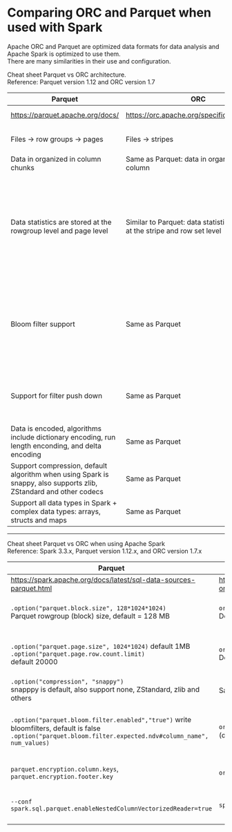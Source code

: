 # Comparing ORC and Parquet when used with Spark
Apache ORC and Parquet are optimized data formats for data analysis and Apache Spark is optimized to use them.  
There are many similarities in their use and configuration.
  
Cheat sheet Parquet vs ORC architecture.  
Reference: Parquet version 1.12 and ORC version 1.7

| Parquet                                                                                                                | ORC                                                                           | Comment                                                                                                                |
|------------------------------------------------------------------------------------------------------------------------|-------------------------------------------------------------------------------|------------------------------------------------------------------------------------------------------------------------|
| https://parquet.apache.org/docs/                                                                                       | https://orc.apache.org/specification/ORCv1/                                   | Reference Links                                                                                                        |
| Files -> row groups -> pages<br/>                                                                                      | Files -> stripes                                                              | Key data layout structures                                                                                             |
| Data in organized in column chunks                                                                                     | Same as Parquet: data in organized by column                                  | Columnar data formats                                                                                                  |
| Data statistics are stored at the rowgroup level and page level                                                        | Similar to Parquet: data statistics are stored at the stripe and row set level | Index-type structures for improved filter execution (min, max, number of rows, and number of null values are provided) |
| Bloom filter support                                                                                                   | Same as Parquet                                                               | Bloom filters improve the performance of certain filter predicates (speed up value not in a set searches)              |
| Support for filter push down                                                                                           | Same as Parquet                                                               | Query engines like Spark can offload filters to the data source| 
| Data is encoded, algorithms include dictionary encoding, run length enconding, and delta encoding                      | Same as Parquet                                                               | Encoding improves data storage                                                                                         |
| Support compression, default algorithm when using Spark is snappy, also supports zlib, ZStandard and other codecs | Same as Parquet                                                               | Compression |
| Support all data types in Spark + complex data types: arrays, structs and maps                                         | Same as Parquet                                                               | Extensive data type support|
  
----------
  
Cheat sheet Parquet vs ORC when using Apache Spark  
Reference: Spark 3.3.x, Parquet version 1.12.x, and ORC version 1.7.x

| Parquet                                                                                                                                                          | ORC                                                     | Comment                                                             |
|------------------------------------------------------------------------------------------------------------------------------------------------------------------|---------------------------------------------------------|---------------------------------------------------------------------|
| https://spark.apache.org/docs/latest/sql-data-sources-parquet.html                                                                                               | https://spark.apache.org/docs/latest/sql-data-sources-orc.html | Links                                                               |
| `.option("parquet.block.size", 128*1024*1024)`<br/> Parquet rowgroup (block) size, default = 128 MB                                                              | `orc.stripe.size`<br/>Default = 64 MB                   | Rowgroup/stripe size, this is the main unit of parallelism          |
| `.option("parquet.page.size", 1024*1024)` default 1MB<br/>`.option("parquet.page.row.count.limit)`<br/> default 20000                                            | `orc.row.index.stride`<br/>Default 10000                | Lowest granularity for data statistics gathering and filtering      |
 | `.option("compression", "snappy")`<br/>snapppy is default, also support none, ZStandard, zlib and others                                                         | Same as Parquet                                         | Compression                                                         |
| `.option("parquet.bloom.filter.enabled","true")` write bloomfilters, default is false<br/>`.option("parquet.bloom.filter.expected.ndv#column_name", num_values)` | `orc.bloom.filter.columns` and `orc.bloom.filter.fpp` (default 0.05) | Configure bloom filters when writing data with the DataFrame writer |
 | `parquet.encryption.column.keys`, `parquet.encryption.footer.key`                                                                                                | `orc.key.provider`, `orc.encrypt`, `orc.mask`           | Encryption- related parameters                                      |
| `--conf spark.sql.parquet.enableNestedColumnVectorizedReader=true`                                                                                               | `spark.sql.orc.enableNestedColumnVectorizedReader=true`| enable nested column vectorized reader                              |
